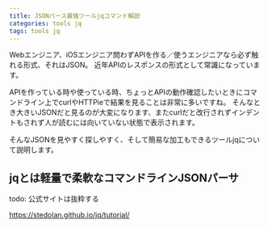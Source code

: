```yaml
---
title: JSONパース最強ツールjqコマンド解説
categories: tools jq
tags: tools jq
---
```

Webエンジニア、iOSエンジニア問わずAPIを作る／使うエンジニアなら必ず触れる形式、それはJSON。
近年APIのレスポンスの形式として常識になっています。

APIを作っている時や使っている時、ちょっとAPIの動作確認したいときにコマンドライン上でcurlやHTTPieで結果を見ることは非常に多いですね。
そんなとき大きいJSONだと見るのが大変になります、またcurlだと改行されずインデントもされず人が読むには向いていない状態で表示されます。

そんなJSONを見やすく探しやすく、そして簡易な加工もできるツールjqについて説明します。


## jqとは軽量で柔軟なコマンドラインJSONパーサ

todo: 公式サイトは抜粋する

https://stedolan.github.io/jq/tutorial/

